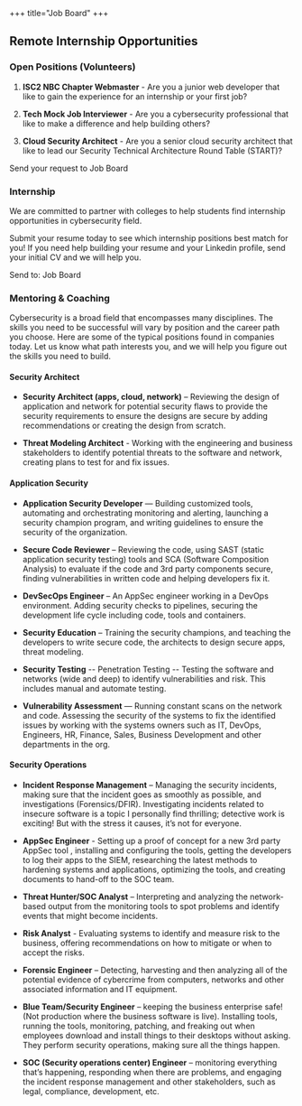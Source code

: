 +++
title="Job Board"
+++

## Remote Internship Opportunities
### Open Positions (Volunteers)

1. **ISC2 NBC Chapter Webmaster** - Are you a junior web developer that like to gain the experience for an internship or your first job? 

1. **Tech Mock Job Interviewer** - Are you a cybersecurity professional that like to make a difference and help building others? 

1. **Cloud Security Architect** - Are you a senior cloud security architect that like to lead our Security Technical Architecture Round Table (START)?

Send your request to Job Board 

### Internship
We are committed to partner with colleges to help students find internship opportunities in cybersecurity field. 

Submit your resume today to see which internship positions best match for you! If you need help building your resume and your Linkedin profile, send your initial CV and we will help you.

Send to: Job Board 

### Mentoring & Coaching 
Cybersecurity is a broad field that encompasses many disciplines. The skills you need to be successful will vary by position and the career path you choose. Here are some of the typical positions found in companies today. Let us know what path interests you, and we will help you figure out the skills you need to build.

#### Security Architect

- **Security Architect (apps, cloud, network)** – Reviewing the design of application and network for potential security flaws to provide the security requirements to ensure the designs are secure by adding recommendations or creating the design from scratch.

- **Threat Modeling Architect** - Working with the engineering and business stakeholders to identify potential threats to the software and network, creating plans to test for and fix issues.

#### Application Security

- **Application Security Developer** — Building customized tools, automating and orchestrating monitoring and alerting, launching a security champion program, and writing guidelines to ensure the security of the organization.

- **Secure Code Reviewer** – Reviewing the code, using SAST (static application security testing) tools and SCA (Software Composition Analysis) to evaluate if the code and 3rd party components secure, finding vulnerabilities in written code and helping developers fix it.

- **DevSecOps Engineer** – An AppSec engineer working in a DevOps environment. Adding security checks to pipelines, securing the development life cycle including code, tools and containers.

- **Security Education** – Training the security champions, and teaching the developers to write secure code, the architects to design secure apps, threat modeling.

- **Security Testing** -- Penetration Testing -- Testing the software and networks (wide and deep) to identify vulnerabilities and risk. This includes manual and automate testing.

- **Vulnerability Assessment** — Running constant scans on the network and code. Assessing the security of the systems to fix the identified issues by working with the systems owners such as IT, DevOps, Engineers, HR, Finance, Sales, Business Development and other departments in the org.

#### Security Operations

- **Incident Response Management** – Managing the security incidents, making sure that the incident goes as smoothly as possible, and investigations (Forensics/DFIR). Investigating incidents related to insecure software is a topic I personally find thrilling; detective work is exciting! But with the stress it causes, it’s not for everyone.

- **AppSec Engineer** - Setting up a proof of concept for a new 3rd party AppSec tool , installing and configuring the tools, getting the developers to log their apps to the SIEM, researching the latest methods to hardening systems and applications, optimizing the tools, and creating documents to hand-off to the SOC team.

- **Threat Hunter/SOC Analyst** – Interpreting and analyzing the network-based output from the monitoring tools to spot problems and identify events that might become incidents.

- **Risk Analyst** - Evaluating systems to identify and measure risk to the business, offering recommendations on how to mitigate or when to accept the risks.

- **Forensic Engineer** – Detecting, harvesting and then analyzing all of the potential evidence of cybercrime from computers, networks and other associated information and IT equipment.

- **Blue Team/Security Engineer** – keeping the business enterprise safe! (Not production where the business software is live). Installing tools, running the tools, monitoring, patching, and freaking out when employees download and install things to their desktops without asking. They perform security operations, making sure all the things happen.

- **SOC (Security operations center) Engineer** – monitoring everything that’s happening, responding when there are problems, and engaging the incident response management and other stakeholders, such as legal, compliance, development, etc.

